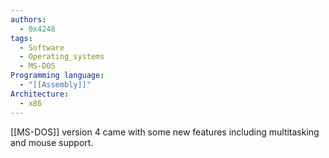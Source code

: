 ```yaml
---
authors: 
  - 0x4248
tags:
  - Software
  - Operating_systems
  - MS-DOS
Programming language:
  - "[[Assembly]]"
Architecture:
  - x86
---
```

[[MS-DOS]] version 4 came with some new features including multitasking and mouse support. 